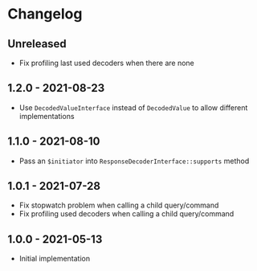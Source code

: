# Changelog

<!-- There should always be "Unreleased" section at the beginning. -->

## Unreleased
- Fix profiling last used decoders when there are none

## 1.2.0 - 2021-08-23
- Use `DecodedValueInterface` instead of `DecodedValue` to allow different implementations

## 1.1.0 - 2021-08-10
- Pass an `$initiator` into `ResponseDecoderInterface::supports` method

## 1.0.1 - 2021-07-28
- Fix stopwatch problem when calling a child query/command
- Fix profiling used decoders when calling a child query/command

## 1.0.0 - 2021-05-13
- Initial implementation
